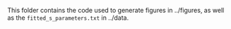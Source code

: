 This folder contains the code used to generate figures in ../figures, as well as the `fitted_s_parameters.txt` in ../data.
